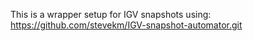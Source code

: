 This is a wrapper setup for IGV snapshots using:
https://github.com/stevekm/IGV-snapshot-automator.git

